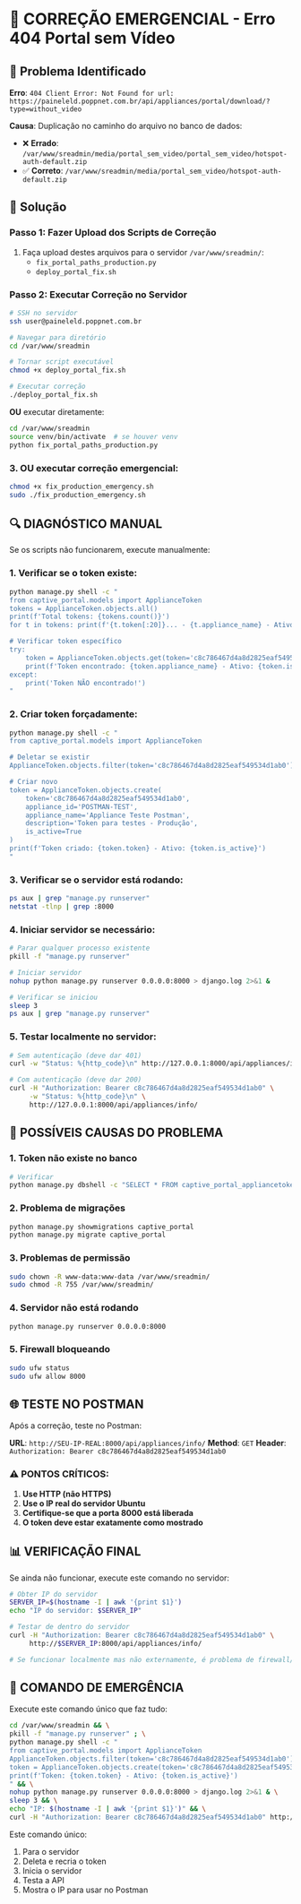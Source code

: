# 🚨 CORREÇÃO EMERGENCIAL - Erro 404 Portal sem Vídeo

## 🎯 Problema Identificado

**Erro**: `404 Client Error: Not Found for url: https://paineleld.poppnet.com.br/api/appliances/portal/download/?type=without_video`

**Causa**: Duplicação no caminho do arquivo no banco de dados:
- ❌ **Errado**: `/var/www/sreadmin/media/portal_sem_video/portal_sem_video/hotspot-auth-default.zip`
- ✅ **Correto**: `/var/www/sreadmin/media/portal_sem_video/hotspot-auth-default.zip`

## 🔧 Solução

### Passo 1: Fazer Upload dos Scripts de Correção

1. Faça upload destes arquivos para o servidor `/var/www/sreadmin/`:
   - `fix_portal_paths_production.py`
   - `deploy_portal_fix.sh`

### Passo 2: Executar Correção no Servidor

```bash
# SSH no servidor
ssh user@paineleld.poppnet.com.br

# Navegar para diretório
cd /var/www/sreadmin

# Tornar script executável
chmod +x deploy_portal_fix.sh

# Executar correção
./deploy_portal_fix.sh
```

**OU** executar diretamente:

```bash
cd /var/www/sreadmin
source venv/bin/activate  # se houver venv
python fix_portal_paths_production.py
```

### 3. **OU executar correção emergencial:**
```bash
chmod +x fix_production_emergency.sh
sudo ./fix_production_emergency.sh
```

## 🔍 DIAGNÓSTICO MANUAL

Se os scripts não funcionarem, execute manualmente:

### 1. **Verificar se o token existe:**
```bash
python manage.py shell -c "
from captive_portal.models import ApplianceToken
tokens = ApplianceToken.objects.all()
print(f'Total tokens: {tokens.count()}')
for t in tokens: print(f'{t.token[:20]}... - {t.appliance_name} - Ativo: {t.is_active}')

# Verificar token específico
try:
    token = ApplianceToken.objects.get(token='c8c786467d4a8d2825eaf549534d1ab0')
    print(f'Token encontrado: {token.appliance_name} - Ativo: {token.is_active}')
except:
    print('Token NÃO encontrado!')
"
```

### 2. **Criar token forçadamente:**
```bash
python manage.py shell -c "
from captive_portal.models import ApplianceToken

# Deletar se existir
ApplianceToken.objects.filter(token='c8c786467d4a8d2825eaf549534d1ab0').delete()

# Criar novo
token = ApplianceToken.objects.create(
    token='c8c786467d4a8d2825eaf549534d1ab0',
    appliance_id='POSTMAN-TEST',
    appliance_name='Appliance Teste Postman',
    description='Token para testes - Produção',
    is_active=True
)
print(f'Token criado: {token.token} - Ativo: {token.is_active}')
"
```

### 3. **Verificar se o servidor está rodando:**
```bash
ps aux | grep "manage.py runserver"
netstat -tlnp | grep :8000
```

### 4. **Iniciar servidor se necessário:**
```bash
# Parar qualquer processo existente
pkill -f "manage.py runserver"

# Iniciar servidor
nohup python manage.py runserver 0.0.0.0:8000 > django.log 2>&1 &

# Verificar se iniciou
sleep 3
ps aux | grep "manage.py runserver"
```

### 5. **Testar localmente no servidor:**
```bash
# Sem autenticação (deve dar 401)
curl -w "Status: %{http_code}\n" http://127.0.0.1:8000/api/appliances/info/

# Com autenticação (deve dar 200)
curl -H "Authorization: Bearer c8c786467d4a8d2825eaf549534d1ab0" \
     -w "Status: %{http_code}\n" \
     http://127.0.0.1:8000/api/appliances/info/
```

## 🎯 POSSÍVEIS CAUSAS DO PROBLEMA

### 1. **Token não existe no banco**
```bash
# Verificar
python manage.py dbshell -c "SELECT * FROM captive_portal_appliancetoken WHERE token='c8c786467d4a8d2825eaf549534d1ab0';"
```

### 2. **Problema de migrações**
```bash
python manage.py showmigrations captive_portal
python manage.py migrate captive_portal
```

### 3. **Problemas de permissão**
```bash
sudo chown -R www-data:www-data /var/www/sreadmin/
sudo chmod -R 755 /var/www/sreadmin/
```

### 4. **Servidor não está rodando**
```bash
python manage.py runserver 0.0.0.0:8000
```

### 5. **Firewall bloqueando**
```bash
sudo ufw status
sudo ufw allow 8000
```

## 🌐 TESTE NO POSTMAN

Após a correção, teste no Postman:

**URL**: `http://SEU-IP-REAL:8000/api/appliances/info/`
**Method**: `GET`
**Header**: `Authorization: Bearer c8c786467d4a8d2825eaf549534d1ab0`

### ⚠️ PONTOS CRÍTICOS:

1. **Use HTTP (não HTTPS)**
2. **Use o IP real do servidor Ubuntu**
3. **Certifique-se que a porta 8000 está liberada**
4. **O token deve estar exatamente como mostrado**

## 📊 VERIFICAÇÃO FINAL

Se ainda não funcionar, execute este comando no servidor:

```bash
# Obter IP do servidor
SERVER_IP=$(hostname -I | awk '{print $1}')
echo "IP do servidor: $SERVER_IP"

# Testar de dentro do servidor
curl -H "Authorization: Bearer c8c786467d4a8d2825eaf549534d1ab0" \
     http://$SERVER_IP:8000/api/appliances/info/

# Se funcionar localmente mas não externamente, é problema de firewall/rede
```

## 🚨 COMANDO DE EMERGÊNCIA

Execute este comando único que faz tudo:

```bash
cd /var/www/sreadmin && \
pkill -f "manage.py runserver" ; \
python manage.py shell -c "
from captive_portal.models import ApplianceToken
ApplianceToken.objects.filter(token='c8c786467d4a8d2825eaf549534d1ab0').delete()
token = ApplianceToken.objects.create(token='c8c786467d4a8d2825eaf549534d1ab0', appliance_id='POSTMAN-TEST', appliance_name='Teste Postman', description='Token teste', is_active=True)
print(f'Token: {token.token} - Ativo: {token.is_active}')
" && \
nohup python manage.py runserver 0.0.0.0:8000 > django.log 2>&1 & \
sleep 3 && \
echo "IP: $(hostname -I | awk '{print $1}')" && \
curl -H "Authorization: Bearer c8c786467d4a8d2825eaf549534d1ab0" http://127.0.0.1:8000/api/appliances/info/
```

Este comando único:
1. Para o servidor
2. Deleta e recria o token
3. Inicia o servidor
4. Testa a API
5. Mostra o IP para usar no Postman

